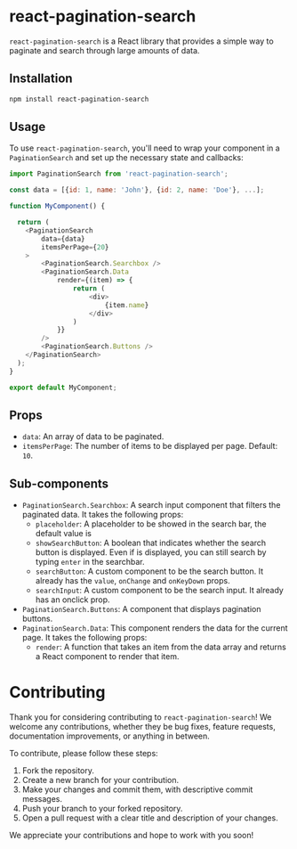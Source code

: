 # react-pagination-search
`react-pagination-search` is a React library that provides a simple way to paginate and search through large amounts of data.

## Installation
```bash
npm install react-pagination-search
```

## Usage
To use `react-pagination-search`, you'll need to wrap your component in a `PaginationSearch` and set up the necessary state and callbacks:
```javascript
import PaginationSearch from 'react-pagination-search';

const data = [{id: 1, name: 'John'}, {id: 2, name: 'Doe'}, ...];

function MyComponent() {

  return (
    <PaginationSearch
        data={data}
        itemsPerPage={20}
    >
        <PaginationSearch.Searchbox />
        <PaginationSearch.Data
            render={(item) => {
                return (
                    <div>
                        {item.name}
                    </div>
                )
            }}
        />
        <PaginationSearch.Buttons />
    </PaginationSearch>
  );
}

export default MyComponent;
```

## Props
- `data`: An array of data to be paginated.
- `itemsPerPage`: The number of items to be displayed per page. Default: `10`.

## Sub-components
- `PaginationSearch.Searchbox`: A search input component that filters the paginated data. It takes the following props:
    - `placeholder`: A placeholder to be showed in the search bar, the default value is 
    - `showSearchButton`: A boolean that indicates  whether the search button is displayed. Even if is displayed, you can still search by typing `enter` in the searchbar.
    - `searchButton`: A custom component to be the search button. It already has the `value`, `onChange` and `onKeyDown` props.
    - `searchInput`: A custom component to be the search input. It already has an onclick prop.
- `PaginationSearch.Buttons`: A component that displays pagination buttons.
- `PaginationSearch.Data`: This component renders the data for the current page. It takes the following props:
    - `render`: A function that takes an item from the data array and returns a React component to render that item.

# Contributing
Thank you for considering contributing to `react-pagination-search`! We welcome any contributions, whether they be bug fixes, feature requests, documentation improvements, or anything in between.

To contribute, please follow these steps:

1. Fork the repository.
2. Create a new branch for your contribution.
3. Make your changes and commit them, with descriptive commit messages.
4. Push your branch to your forked repository.
5. Open a pull request with a clear title and description of your changes.

We appreciate your contributions and hope to work with you soon!